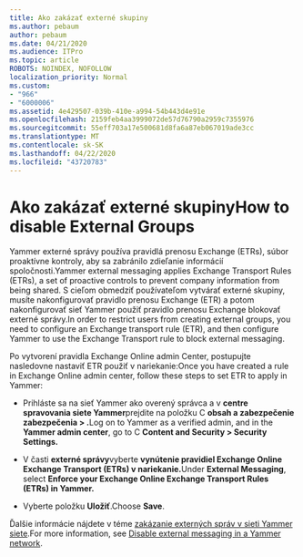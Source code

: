 ```yaml
---
title: Ako zakázať externé skupiny
ms.author: pebaum
author: pebaum
ms.date: 04/21/2020
ms.audience: ITPro
ms.topic: article
ROBOTS: NOINDEX, NOFOLLOW
localization_priority: Normal
ms.custom:
- "966"
- "6000006"
ms.assetid: 4e429507-039b-410e-a994-54b443d4e91e
ms.openlocfilehash: 2159feb4aa3999072de57d76790a2959c7355976
ms.sourcegitcommit: 55eff703a17e500681d8fa6a87eb067019ade3cc
ms.translationtype: MT
ms.contentlocale: sk-SK
ms.lasthandoff: 04/22/2020
ms.locfileid: "43720783"
---
```

# <a name="how-to-disable-external-groups"></a><span data-ttu-id="dba23-102">Ako zakázať externé skupiny</span><span class="sxs-lookup"><span data-stu-id="dba23-102">How to disable External Groups</span></span>

<span data-ttu-id="dba23-103">Yammer externé správy používa pravidlá prenosu Exchange (ETRs), súbor proaktívne kontroly, aby sa zabránilo zdieľanie informácií spoločnosti.</span><span class="sxs-lookup"><span data-stu-id="dba23-103">Yammer external messaging applies Exchange Transport Rules (ETRs), a set of proactive controls to prevent company information from being shared.</span></span> <span data-ttu-id="dba23-104">S cieľom obmedziť používateľom vytvárať externé skupiny, musíte nakonfigurovať pravidlo prenosu Exchange (ETR) a potom nakonfigurovať sieť Yammer použiť pravidlo prenosu Exchange blokovať externé správy.</span><span class="sxs-lookup"><span data-stu-id="dba23-104">In order to restrict users from creating external groups, you need to configure an Exchange transport rule (ETR), and then configure Yammer to use the Exchange Transport rule to block external messaging.</span></span>
  
<span data-ttu-id="dba23-105">Po vytvorení pravidla Exchange Online admin Center, postupujte nasledovne nastaviť ETR použiť v nariekanie:</span><span class="sxs-lookup"><span data-stu-id="dba23-105">Once you have created a rule in Exchange Online admin center, follow these steps to set ETR to apply in Yammer:</span></span>
  
- <span data-ttu-id="dba23-106">Prihláste sa na sieť Yammer ako overený správca a v **centre spravovania siete Yammer**prejdite na položku C **obsah a zabezpečenie zabezpečenia \> .**</span><span class="sxs-lookup"><span data-stu-id="dba23-106">Log on to Yammer as a verified admin, and in the **Yammer admin center**, go to C **Content and Security \> Security Settings.**</span></span>

- <span data-ttu-id="dba23-107">V časti **externé správy**vyberte **vynútenie pravidiel Exchange Online Exchange Transport (ETRs) v nariekanie.**</span><span class="sxs-lookup"><span data-stu-id="dba23-107">Under **External Messaging**, select **Enforce your Exchange Online Exchange Transport Rules (ETRs) in Yammer.**</span></span>

- <span data-ttu-id="dba23-108">Vyberte položku **Uložiť**.</span><span class="sxs-lookup"><span data-stu-id="dba23-108">Choose **Save**.</span></span>

<span data-ttu-id="dba23-109">Ďalšie informácie nájdete v téme [zakázanie externých správ v sieti Yammer siete](https://docs.microsoft.com/yammer/work-with-external-users/disable-external-messaging).</span><span class="sxs-lookup"><span data-stu-id="dba23-109">For more information, see [Disable external messaging in a Yammer network](https://docs.microsoft.com/yammer/work-with-external-users/disable-external-messaging).</span></span>
  